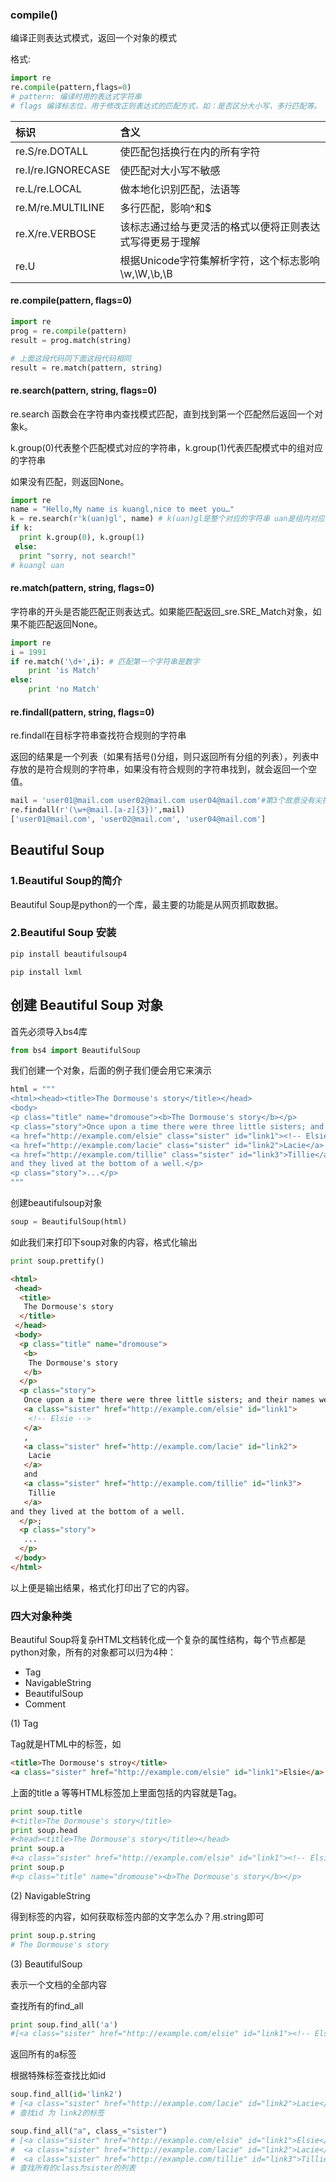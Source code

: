 ### compile()

编译正则表达式模式，返回一个对象的模式

格式:

``` python
import re
re.compile(pattern,flags=0)
# pattern: 编译时用的表达式字符串
# flags 编译标志位，用于修改正则表达式的匹配方式，如：是否区分大小写，多行匹配等。
```


| 标识                 | 含义                                 |
| :----------------- | :--------------------------------- |
| re.S/re.DOTALL     | 使匹配包括换行在内的所有字符                     |
| re.I/re.IGNORECASE | 使匹配对大小写不敏感                         |
| re.L/re.LOCAL      | 做本地化识别匹配，法语等                       |
| re.M/re.MULTILINE  | 多行匹配，影响^和$                         |
| re.X/re.VERBOSE    | 该标志通过给与更灵活的格式以便将正则表达式写得更易于理解       |
| re.U               | 根据Unicode字符集解析字符，这个标志影响\w,\W,\b,\B |



#### re.compile(pattern, flags=0)

```python
import re
prog = re.compile(pattern)
result = prog.match(string)

# 上面这段代码同下面这段代码相同
result = re.match(pattern, string)
```



#### re.search(pattern, string, flags=0)

re.search 函数会在字符串内查找模式匹配，直到找到第一个匹配然后返回一个对象k。

k.group(0)代表整个匹配模式对应的字符串，k.group(1)代表匹配模式中的组对应的字符串

如果没有匹配，则返回None。

```python
import re
name = "Hello,My name is kuangl,nice to meet you…"
k = re.search(r'k(uan)gl', name) # k(uan)gl是整个对应的字符串 uan是组内对应的字符串
if k:
  print k.group(0), k.group(1)
 else:
  print "sorry, not search!"
# kuangl uan
```

#### re.match(pattern, string, flags=0)

字符串的开头是否能匹配正则表达式。如果能匹配返回_sre.SRE_Match对象，如果不能匹配返回None。

```python
import re
i = 1991
if re.match('\d+',i): # 匹配第一个字符串是数字
	print 'is Match'
else:
	print 'no Match'
```

#### re.findall(pattern, string, flags=0)

re.findall在目标字符串查找符合规则的字符串

返回的结果是一个列表（如果有括号()分组，则只返回所有分组的列表），列表中存放的是符合规则的字符串，如果没有符合规则的字符串找到，就会返回一个空值。 

```python
mail = 'user01@mail.com user02@mail.com user04@mail.com'#第3个故意没有尖括号
re.findall(r'(\w+@mail.[a-z]{3})',mail)
['user01@mail.com', 'user02@mail.com', 'user04@mail.com']
```

## Beautiful Soup

### 1.Beautiful Soup的简介

Beautiful Soup是python的一个库，最主要的功能是从网页抓取数据。

### 2.Beautiful Soup 安装

```python
pip install beautifulsoup4
```

```
pip install lxml
```



## 创建 Beautiful Soup 对象

首先必须导入bs4库

```python
from bs4 import BeautifulSoup
```

我们创建一个对象，后面的例子我们便会用它来演示

```python
html = """
<html><head><title>The Dormouse's story</title></head>
<body>
<p class="title" name="dromouse"><b>The Dormouse's story</b></p>
<p class="story">Once upon a time there were three little sisters; and their names were
<a href="http://example.com/elsie" class="sister" id="link1"><!-- Elsie --></a>,
<a href="http://example.com/lacie" class="sister" id="link2">Lacie</a> and
<a href="http://example.com/tillie" class="sister" id="link3">Tillie</a>;
and they lived at the bottom of a well.</p>
<p class="story">...</p>
"""
```

创建beautifulsoup对象

```python
soup = BeautifulSoup(html)
```

如此我们来打印下soup对象的内容，格式化输出

```python
print soup.prettify()
```

```html
<html>
 <head>
  <title>
   The Dormouse's story
  </title>
 </head>
 <body>
  <p class="title" name="dromouse">
   <b>
    The Dormouse's story
   </b>
  </p>
  <p class="story">
   Once upon a time there were three little sisters; and their names were
   <a class="sister" href="http://example.com/elsie" id="link1">
    <!-- Elsie -->
   </a>
   ,
   <a class="sister" href="http://example.com/lacie" id="link2">
    Lacie
   </a>
   and
   <a class="sister" href="http://example.com/tillie" id="link3">
    Tillie
   </a>
and they lived at the bottom of a well.
  </p>;
  <p class="story">
   ...
  </p>
 </body>
</html>
```

以上便是输出结果，格式化打印出了它的内容。

### 四大对象种类

Beautiful Soup将复杂HTML文档转化成一个复杂的属性结构，每个节点都是python对象，所有的对象都可以归为4种：

* Tag
* NavigableString
* BeautifulSoup
* Comment

(1) Tag

Tag就是HTML中的标签，如

```html
<title>The Dormouse's stroy</title>
<a class="sister" href="http://example.com/elsie" id="link1">Elsie</a>
```

上面的title a 等等HTML标签加上里面包括的内容就是Tag。

```python
print soup.title
#<title>The Dormouse's story</title>
print soup.head
#<head><title>The Dormouse's story</title></head>
print soup.a
#<a class="sister" href="http://example.com/elsie" id="link1"><!-- Elsie --></a>
print soup.p
#<p class="title" name="dromouse"><b>The Dormouse's story</b></p>
```

(2) NavigableString

得到标签的内容，如何获取标签内部的文字怎么办？用.string即可

```python
print soup.p.string
# The Dormouse's story
```

(3) BeautifulSoup

表示一个文档的全部内容

查找所有的find_all

```python
print soup.find_all('a')
#[<a class="sister" href="http://example.com/elsie" id="link1"><!-- Elsie --></a>, <a class="sister" href="http://example.com/lacie" id="link2">Lacie</a>, <a class="sister" href="http://example.com/tillie" id="link3">Tillie</a>]
```

返回所有的a标签

根据特殊标签查找比如id

```python
soup.find_all(id='link2')
# [<a class="sister" href="http://example.com/lacie" id="link2">Lacie</a>]
# 查找id 为 link2的标签
```

```python
soup.find_all("a", class_="sister")
# [<a class="sister" href="http://example.com/elsie" id="link1">Elsie</a>,
#  <a class="sister" href="http://example.com/lacie" id="link2">Lacie</a>,
#  <a class="sister" href="http://example.com/tillie" id="link3">Tillie</a>]
# 查找所有的class为sister的列表
```
